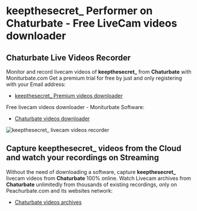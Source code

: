# keepthesecret_ Performer on Chaturbate - Free LiveCam videos downloader

## Chaturbate Live Videos Recorder

Monitor and record livecam videos of **keepthesecret_** from **Chaturbate** with Moniturbate.com
Get a premium trial for free by just and only registering with your Email address:
* [keepthesecret_ Premium videos downloader](https://moniturbate.com/request-demo-licence-key.html)

Free livecam videos downloader - Moniturbate Software:
* [Chaturbate videos downloader](https://moniturbate.com/moniturbate-download-software.html)

![keepthesecret_ livecam videos recorder](https://peachurnet.com/templates/moniturbate-software.png)


## Capture keepthesecret_ videos from the Cloud and watch your recordings on Streaming

Without the need of downloading a software, capture **keepthesecret_** livecam videos from **Chaturbate** 100% online.
Watch Livecam archives from **Chaturbate** unlimitedly from thousands of existing recordings, only on Peachurbate.com and its websites network:
* [Chaturbate videos archives](https://peachurnet.com/)
